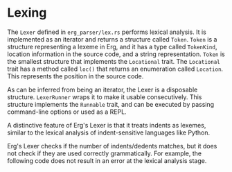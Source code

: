 # Lexing

The `Lexer` defined in `erg_parser/lex.rs` performs lexical analysis.
It is implemented as an iterator and returns a structure called `Token`.
`Token` is a structure representing a lexeme in Erg, and it has a type called `TokenKind`, location information in the source code, and a string representation.
`Token` is the smallest structure that implements the `Locational` trait. The `Locational` trait has a method called `loc()` that returns an enumeration called `Location`.
This represents the position in the source code.

As can be inferred from being an iterator, the Lexer is a disposable structure.
`LexerRunner` wraps it to make it usable consecutively. This structure implements the `Runnable` trait, and can be executed by passing command-line options or used as a REPL.

A distinctive feature of Erg's Lexer is that it treats indents as lexemes, similar to the lexical analysis of indent-sensitive languages like Python.

Erg's Lexer checks if the number of indents/dedents matches, but it does not check if they are used correctly grammatically.
For example, the following code does not result in an error at the lexical analysis stage.

